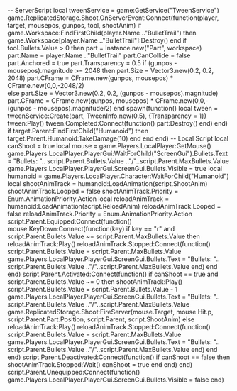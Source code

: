-- ServerScript
local tweenService = game:GetService("TweenService")
game.ReplicatedStorage.Shoot.OnServerEvent:Connect(function(player, target, mousepos, gunpos, tool, shootAnim)
	if game.Workspace:FindFirstChild(player.Name .."BulletTrail") then
		game.Workspace[player.Name .."BulletTrail"]:Destroy()
	end
	if tool.Bullets.Value > 0 then
		part = Instance.new("Part", workspace)
		part.Name = player.Name .."BulletTrail"
		part.CanCollide = false
		part.Anchored = true
		part.Transparency = 0.5
		if (gunpos - mousepos).magnitude >= 2048 then
			part.Size = Vector3.new(0.2, 0.2, 2048)
			part.CFrame = CFrame.new(gunpos, mousepos) * CFrame.new(0,0,-2048/2)		
		else
			part.Size = Vector3.new(0.2, 0.2, (gunpos - mousepos).magnitude)
			part.CFrame = CFrame.new(gunpos, mousepos) * CFrame.new(0,0,-(gunpos - mousepos).magnitude/2)
		end
		spawn(function()
			local tween = tweenService:Create(part, TweenInfo.new(0.5), {Transparency = 1})
			tween:Play()
			tween.Completed:Connect(function()
				part:Destroy()
			end)
		end)
		if target.Parent:FindFirstChild("Humanoid") then
			target.Parent.Humanoid:TakeDamage(10)
		end
	end
end)
-- Local Script
local canShoot = true
local mouse = game.Players.LocalPlayer:GetMouse()
game.Players.LocalPlayer.PlayerGui:WaitForChild("ScreenGui").Bullets.Text = "Bullets: ".. script.Parent.Bullets.Value .."/"..script.Parent.MaxBullets.Value
game.Players.LocalPlayer.PlayerGui.ScreenGui.Bullets.Visible = true
local humanoid = game.Players.LocalPlayer.Character:WaitForChild("Humanoid")
local shootAnimTrack = humanoid:LoadAnimation(script.ShootAnim)
shootAnimTrack.Looped = false
shootAnimTrack.Priority = Enum.AnimationPriority.Action
local reloadAnimTrack = humanoid:LoadAnimation(script.ReloadAnim)
reloadAnimTrack.Looped = false
reloadAnimTrack.Priority = Enum.AnimationPriority.Action
script.Parent.Equipped:Connect(function()
	mouse.KeyDown:Connect(function(key)
		if key == "r" and script.Parent.Bullets.Value ~= script.Parent.MaxBullets.Value then
			reloadAnimTrack:Play()
			reloadAnimTrack.Stopped:Connect(function()
				script.Parent.Bullets.Value = script.Parent.MaxBullets.Value
				game.Players.LocalPlayer.PlayerGui.ScreenGui.Bullets.Text = "Bullets: ".. script.Parent.Bullets.Value .."/"..script.Parent.MaxBullets.Value
			end)
		end
	end)
	script.Parent.Activated:Connect(function()
		if canShoot == true and script.Parent.Bullets.Value ~= 0 then
			shootAnimTrack:Play()
			script.Parent.Bullets.Value = script.Parent.Bullets.Value - 1
			game.Players.LocalPlayer.PlayerGui.ScreenGui.Bullets.Text = "Bullets: ".. script.Parent.Bullets.Value .."/"..script.Parent.MaxBullets.Value
			game.ReplicatedStorage.Shoot:FireServer(mouse.Target, mouse.Hit.p, script.Parent.Part.Position, script.Parent, script.ShootAnim)
		else
			reloadAnimTrack:Play()
			reloadAnimTrack.Stopped:Connect(function()
				script.Parent.Bullets.Value = script.Parent.MaxBullets.Value
				game.Players.LocalPlayer.PlayerGui.ScreenGui.Bullets.Text = "Bullets: ".. script.Parent.Bullets.Value .."/"..script.Parent.MaxBullets.Value
			end)
		end
	end)
	script.Parent.Deactivated:Connect(function()
		if canShoot == false then
			shootAnimTrack.Stopped:Wait()
			canShoot = true
		end
	end)
end)
script.Parent.Unequipped:Connect(function()
	game.Players.LocalPlayer.PlayerGui.ScreenGui.Bullets.Visible = false
end)
